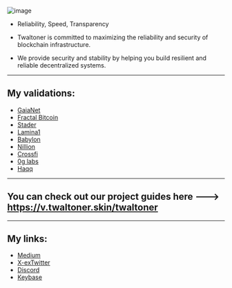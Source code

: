 ![image](https://github.com/user-attachments/assets/37636656-c895-4403-a66f-d41b1d681eae)


+ Reliability, Speed, Transparency

+ Twaltoner is committed to maximizing the reliability and security of blockchain infrastructure. 

+ We provide security and stability by helping you build resilient and reliable decentralized systems.

---

## My validations: 
+ [GaiaNet](https://v.twaltoner.skin/twaltoner/actual-testnets/gaianet)
+ [Fractal Bitcoin](https://v.twaltoner.skin/twaltoner/actual-testnets/fractal-bitcoin)
+ [Stader](https://v.twaltoner.skin/twaltoner)
+ [Lamina1](https://v.twaltoner.skin/twaltoner)
+ [Babylon](https://github.com/babylonchain/networks/pull/300)
+ [Nillion](https://testnet.nillion.explorers.guru/validator/nillionvaloper1569pl24v0pasn989d2r6kvrn6c4chg2lmd94aq)
+ [Crossfi](https://explorer.nodestake.org/crossfi-testnet/staking/mxvaloper1zanfz2sj6u38pt47aq6czm483y7fdx96m7szww)
+ [0g labs](https://testnet.0g.explorers.guru/validator/0gvaloper1v6epp33jrh8kv3je7k4lapnktz94yqy4a7a6fc)
+ [Haqq](https://testnet.ping.pub/haqq/staking/haqqvaloper1hj4deffn04za7mhpumlekkzv2ken07h9znt6sv)

---

 ## You can check out our project guides here ---> https://v.twaltoner.skin/twaltoner

---

## My links: 
+ [Medium](https://medium.com/@aciessnull)
+ [X-exTwitter](https://x.com/twaltoner)
+ [Discord](https://discord.com/channels/@me)
+ [Keybase](https://keybase.io/twaltoner)
